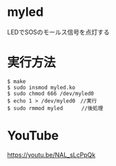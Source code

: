 # myled
LEDでSOSのモールス信号を点灯する
# 実行方法
```
$ make
$ sudo insmod myled.ko
$ sudo chmod 666 /dev/myled0
$ echo 1 > /dev/myled0　//実行
$ sudo rmmod myled      //後処理
```
# YouTube
https://youtu.be/NAL_sLcPpQk
